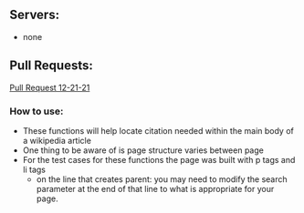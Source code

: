 ## Servers:
- none

## Pull Requests:
[Pull Request 12-21-21](https://github.com/spamuelranek/web-scraper/pull/1)

### How to use:
- These functions will help locate citation needed within the main body of a wikipedia article
- One thing to be aware of is page structure varies between page
- For the test cases for these functions the page was built with p tags and li tags
  - on the line that creates parent: you may need to modify the search parameter at the end of that line to what is appropriate for your page.